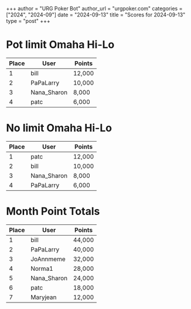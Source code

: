 +++
author = "URG Poker Bot"
author_url = "urgpoker.com"
categories = ["2024", "2024-09"]
date = "2024-09-13"
title = "Scores for 2024-09-13"
type = "post"
+++
# Pot limit Omaha Hi-Lo

| Place | User | Points |
|-------|------|--------|
| 1 | bill | 12,000 |
| 2 | PaPaLarry | 10,000 |
| 3 | Nana_Sharon | 8,000 |
| 4 | patc | 6,000 |

# No limit Omaha Hi-Lo

| Place | User | Points |
|-------|------|--------|
| 1 | patc | 12,000 |
| 2 | bill | 10,000 |
| 3 | Nana_Sharon | 8,000 |
| 4 | PaPaLarry | 6,000 |

# Month Point Totals

| Place | User | Points |
|-------|------|--------|
| 1 | bill | 44,000 |
| 2 | PaPaLarry | 40,000 |
| 3 | JoAnnmeme | 32,000 |
| 4 | Norma1 | 28,000 |
| 5 | Nana_Sharon | 24,000 |
| 6 | patc | 18,000 |
| 7 | Maryjean | 12,000 |
